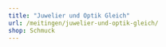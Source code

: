 ```yaml
---
title: "Juwelier und Optik Gleich"
url: /meitingen/juwelier-und-optik-gleich/
shop: Schmuck
---
```

